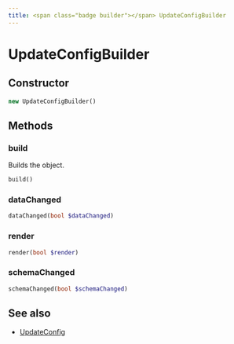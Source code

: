 ```yaml
---
title: <span class="badge builder"></span> UpdateConfigBuilder
---
```

# <span class="badge builder"></span> UpdateConfigBuilder

## Constructor

```php
new UpdateConfigBuilder()
```
## Methods

### <span class="badge object-method"></span> build

Builds the object.

```php
build()
```

### <span class="badge object-method"></span> dataChanged

```php
dataChanged(bool $dataChanged)
```

### <span class="badge object-method"></span> render

```php
render(bool $render)
```

### <span class="badge object-method"></span> schemaChanged

```php
schemaChanged(bool $schemaChanged)
```

## See also

 * <span class="badge object-type-class"></span> [UpdateConfig](./object-UpdateConfig.md)
